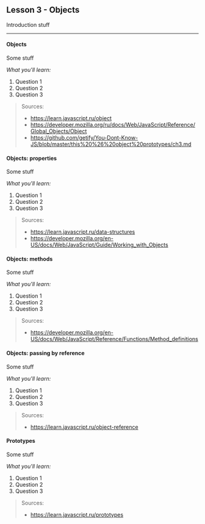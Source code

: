 
Lesson 3 - Objects
------------------------------------------------------------


Introduction stuff

----------

#### <i class="icon-star"></i> Objects
Some stuff

*What you'll learn:*

 1. Question 1
 2. Question 2
 3. Question 3
 	
> Sources:
> - https://learn.javascript.ru/object
> - https://developer.mozilla.org/ru/docs/Web/JavaScript/Reference/Global_Objects/Object 
> - https://github.com/getify/You-Dont-Know-JS/blob/master/this%20%26%20object%20prototypes/ch3.md

#### <i class="icon-star"></i> Objects: properties
Some stuff

*What you'll learn:*

 1. Question 1
 2. Question 2
 3. Question 3

> Sources:
> - https://learn.javascript.ru/data-structures 
> - https://developer.mozilla.org/en-US/docs/Web/JavaScript/Guide/Working_with_Objects 

#### <i class="icon-star"></i> Objects: methods
Some stuff

*What you'll learn:*

 1. Question 1
 2. Question 2
 3. Question 3

> Sources:
> - https://developer.mozilla.org/en-US/docs/Web/JavaScript/Reference/Functions/Method_definitions

#### <i class="icon-star"></i> Objects: passing by reference
Some stuff

*What you'll learn:*

 1. Question 1
 2. Question 2
 3. Question 3

> Sources:
> - https://learn.javascript.ru/object-reference 


#### <i class="icon-star"></i> Prototypes
Some stuff

*What you'll learn:*

 1. Question 1
 2. Question 2
 3. Question 3

> Sources:
> - https://learn.javascript.ru/prototypes 
